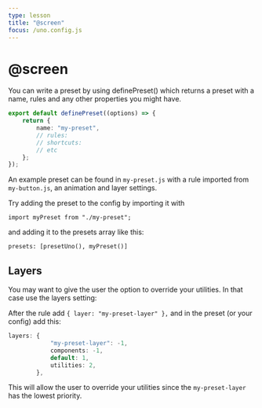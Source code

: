 ```yaml
---
type: lesson
title: "@screen"
focus: /uno.config.js
---
```


# @screen

You can write a preset by using definePreset() which returns a preset with a name, rules and any other properties you might have.

```ts
export default definePreset((options) => {
	return {
		name: "my-preset",
		// rules:
		// shortcuts:
		// etc
	};
});
```

An example preset can be found in `my-preset.js` with a rule imported from `my-button.js`, an animation and layer settings.

Try adding the preset to the config by importing it with

`import myPreset from "./my-preset";`

and adding it to the presets array like this:

`presets: [presetUno(), myPreset()]`

## Layers

You may want to give the user the option to override your utilities. In that case use the layers setting:

After the rule add `{ layer: "my-preset-layer" },` and in the preset (or your config) add this:

```ts
layers: {
			"my-preset-layer": -1,
			components: -1,
			default: 1,
			utilities: 2,
		},
```

This will allow the user to override your utilities since the `my-preset-layer` has the lowest priority.
